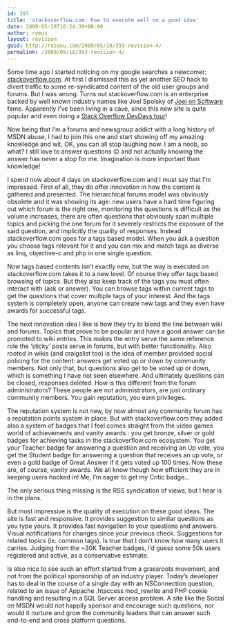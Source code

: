 ```yaml
---
id: 397
title: 'stackoverflow.com: how to execute well on a good idea'
date: 2009-05-18T16:24:39+00:00
author: remus
layout: revision
guid: http://rusanu.com/2009/05/18/393-revision-4/
permalink: /2009/05/18/393-revision-4/
---
```

Some time ago I started noticing on my google searches a newcomer: <a href="stackoverflow.com" target="_blank">stackoverflow.com</a>. At first I dismissed this as yet another SEO hack to divert traffic to some re-syndicated content of the old user groups and forums. But I was wrong. Turns out stackoverflow.com is an enterprise backed by well known industry names like Joel Spolsky of <a href="http://www.joelonsoftware.com/" target="_blank">Joel on Software</a> fame. Apparently I&#8217;ve been living in a cave, since this new site is quite popular and even doing a <a href="http://stackoverflow.carsonified.com/tickets.html" target="_blank">Stack Overflow DevDays tour</a>!

Now being that I&#8217;m a forums and newsgroup addict with a long history of MSDN abuse, I had to join this one and start showing off my amazing knowledge and wit. OK, you can all stop laughing now. I am a noob, so what? I still love to answer questions 😉 and not actually knowing the answer has never a stop for me. Imagination is more important than knowledge!

I spend now about 4 days on stackoverflow.com and I must say that I&#8217;m impressed. First of all, they do offer innovation in how the content is gathered and presented. The hierarchical forums model was obviously obsolete and it was showing its age: new users have a hard time figuring out which forum is the right one, monitoring the questions is difficult as the volume increases, there are often questions that obviously span multiple topics and picking the one forum for it severely restricts the exposure of the said question, and implicitly the quality of responses. Instead stackoverflow.com goes for a tags based model. When you ask a question you choose tags relevant for it and you can mix and match tags as diverse as linq, objective-c and php in one single question.

Now tags based contents isn&#8217;t exactly new, but the way is executed on stackoverflow.com takes it to a new level. Of course they offer tags based browsing of topics. But they also keep track of the tags you must often interact with (ask or answer). You can browse tags within current tags to get the questions that cover multiple tags of your interest. And the tags system is completely open, anyone can create new tags and they even have awards for successful tags.

The next innovation idea I like is how they try to blend the line between wiki and forums. Topics that prove to be popular and have a good answer can be promoted to wiki entries. This makes the entry serve the same reference role the &#8216;sticky&#8217; posts serve in forums, but with better functionality. Also rooted in wikis (and craigslist too) is the idea of member provided social policing for the content: answers get voted up or down by community members. Not only that, but questions also get to be voted up or down, which is something I have not seen elsewhere. And ultimately questions can be closed, responses deleted. How is this different from the forum administrators? These people are not administrators, are just ordinary community members. You gain reputation, you earn privileges.

The reputation system is not new, by now almost any community forum has a reputation points system in place. But with stackoverflow.com they added also a system of badges that I feel comes straight from the video games world of achievements and vanity awards : you get bronze, silver or gold badges for achieving tasks in the stackoverflow.com ecosystem. You get your Teacher badge for answering a question and receiving an Up vote, you get the Student badge for answering a question that receives an up vote, or even a gold badge of Great Answer if it gets voted up 100 times. Now these are, of course, vanity awards. We all know though how efficient they are in keeping users hooked in! Me, I&#8217;m eager to get my Critic badge&#8230;

The only serious thing missing is the RSS syndication of views, but I hear is in the plans.

But most impressive is the quality of execution on these good ideas. The site is fast and responsive. It provides suggestion to similar questions as you type yours. It provides fast navigation to your questions and answers. Visual notifications for changes since your previous check. Suggestions for related topics (ie. common tags). Is true that I don&#8217;t know how many users it carries. Judging from the ~30K Teacher badges, I&#8217;d guess some 50k users registered and active, as a conservative estimate.

Is also nice to see such an effort started from a grassroots movement, and not from the political sponsorship of an industry player. Today&#8217;s developer has to deal in the course of a single day with an NSConnection question, related to an issue of Appache .htaccess mod_rewrite and PHP cookie handling and resulting in a SQL Server access problem. A site like the Social on MSDN would not happily sponsor and encourage such questions, nor would it nurture and grow the community leaders that can answer such end-to-end and cross platform questions.